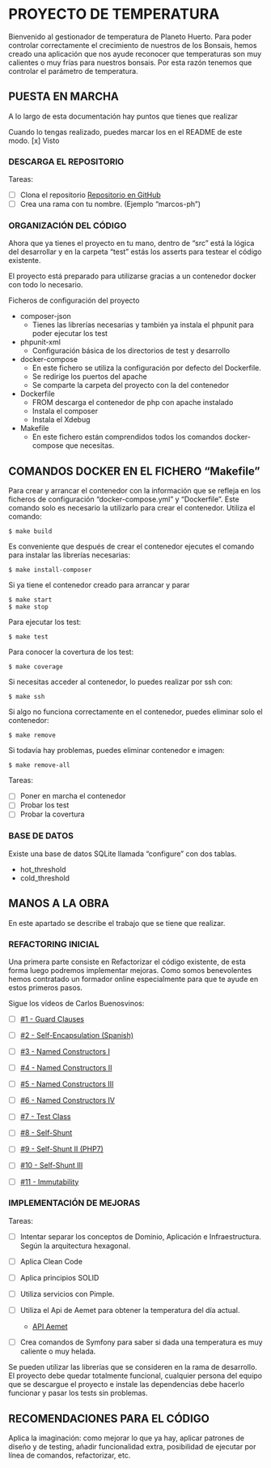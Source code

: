 # PROYECTO DE TEMPERATURA
Bienvenido al gestionador de temperatura de Planeto Huerto. 
Para poder controlar correctamente el crecimiento de nuestros de los Bonsais, hemos creado una aplicación que nos ayude reconocer que temperaturas son  muy calientes o muy frías para nuestros bonsais. Por esta razón tenemos que controlar el parámetro de temperatura. 


## PUESTA EN MARCHA
A lo largo de esta documentación hay puntos que tienes que realizar

Cuando lo tengas realizado, puedes marcar los en el README de este modo.
[x] Visto


### DESCARGA EL REPOSITORIO

Tareas:
- [ ] Clona el repositorio [Repositorio en GitHub](https://github.com/planetahuerto/rigortalks)
- [ ] Crea una rama con tu nombre. (Ejemplo “marcos-ph”)

### ORGANIZACIÓN DEL CÓDIGO
Ahora que ya tienes el proyecto en tu mano, dentro de “src” está la lógica del desarrollar y 
en la carpeta “test” estás los asserts para testear el código existente.

El proyecto está preparado para utilizarse gracias a un contenedor docker con todo lo necesario.

Ficheros de configuración del proyecto
- composer-json
    - Tienes las librerías necesarias y también ya instala el phpunit para poder ejecutar los test
- phpunit-xml
    - Configuración básica de los directorios de test y desarrollo
- docker-compose
    - En este fichero se utiliza la configuración por defecto del Dockerfile.
    - Se redirige los puertos del apache
    - Se comparte la carpeta del proyecto con la del contenedor
- Dockerfile
    - FROM descarga el contenedor de php con apache instalado
    - Instala el composer
    - Instala el Xdebug
- Makefile
    - En este fichero están comprendidos todos los comandos docker-compose que necesitas.

## COMANDOS DOCKER EN EL FICHERO “Makefile”

Para crear y arrancar el contenedor con la información que se refleja en los ficheros de configuración “docker-compose.yml” y “Dockerfile”. Este comando solo es necesario la utilizarlo para crear el contenedor. Utiliza el comando:

    $ make build

Es conveniente que después de crear el contenedor ejecutes el comando para instalar las librerías necesarias:

	$ make install-composer

Si ya tiene el contenedor creado para arrancar y parar

    $ make start
    $ make stop

Para ejecutar los test:

    $ make test

Para conocer la covertura de los test:

	$ make coverage

Si necesitas acceder al contenedor, lo puedes realizar por ssh con:
	
	$ make ssh

Si algo no funciona correctamente en el contenedor, puedes eliminar solo el contenedor:

	$ make remove

Si todavía hay problemas, puedes eliminar contenedor e imagen:

	$ make remove-all

Tareas:

- [ ] Poner en marcha el contenedor
- [ ] Probar los test
- [ ] Probar la covertura 

### BASE DE DATOS
Existe una base de datos SQLite llamada “configure” con dos tablas. 
- hot_threshold
- cold_threshold

## MANOS A LA OBRA

En este apartado se describe el trabajo que se tiene que realizar.


### REFACTORING INICIAL
Una primera parte consiste en Refactorizar el código existente, de esta forma luego podremos implementar mejoras. 
Como somos benevolentes hemos contratado un formador online especialmente para que te ayude en estos primeros pasos.

Sigue los vídeos de Carlos Buenosvinos:

-[ ] [#1 - Guard Clauses](https://youtu.be/Ttk9fDGwjrY)
-[ ] [#2 - Self-Encapsulation (Spanish)](https://youtu.be/4PVUiMOVl5w)
-[ ] [#3 - Named Constructors I](https://youtu.be/LjEG7AR-MOg)
-[ ] [#4 - Named Constructors II](https://youtu.be/RE3cAEFSsDc)
-[ ] [#5 - Named Constructors III](https://youtu.be/w2CfVDtQGc0)
-[ ] [#6 - Named Constructors IV ](https://youtu.be/210Ed5PeK4g)
-[ ] [#7 - Test Class](https://youtu.be/8UFAyC173JU)
-[ ] [#8 - Self-Shunt ](https://youtu.be/Ds-Iop1zB24)
-[ ] [#9 - Self-Shunt II (PHP7)](https://youtu.be/gpUDgEVw9tM)
-[ ] [#10 - Self-Shunt III](https://youtu.be/e35igS90MkI)
-[ ] [#11 - Immutability ](https://youtu.be/577bfQMI5GY)


### IMPLEMENTACIÓN DE MEJORAS
Tareas:
-[ ] Intentar separar los conceptos de Dominio, Aplicación e Infraestructura. Según la arquitectura hexagonal.
-[ ] Aplica Clean Code
-[ ] Aplica principios SOLID
-[ ] Utiliza servicios con Pimple.
-[ ] Utiliza el Api de Aemet para obtener la temperatura del día actual. 
    - [API Aemet ](https://opendata.aemet.es/centrodedescargas/inicio)
-[ ] Crea comandos de Symfony para saber si dada una temperatura es muy caliente o muy helada.


Se pueden utilizar las librerías que se consideren en la rama de desarrollo.
El proyecto debe quedar totalmente funcional, cualquier persona del equipo que se descargue el proyecto e instale las dependencias debe hacerlo funcionar y pasar los tests sin problemas.

## RECOMENDACIONES PARA EL CÓDIGO
Aplica la imaginación: como mejorar lo que ya hay, aplicar patrones de diseño y de testing, añadir funcionalidad extra, posibilidad de ejecutar por línea de comandos, refactorizar, etc.
	




